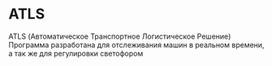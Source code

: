 # ATLS
ATLS (Автоматическое Транспортное Логистическое Решение) Программа разработана для отслеживания машин в реальном времени, а так же для регулировки светофором
